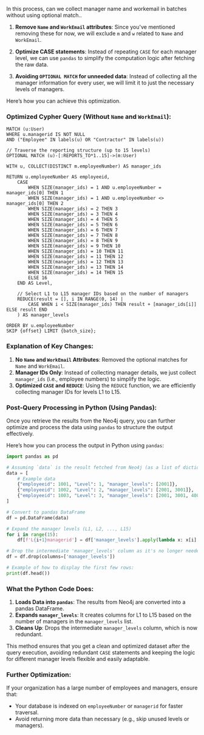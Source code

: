 In this process, can we collect manager name and workemail in batches without using optional match..

1. **Remove `Name` and `WorkEmail` attributes**: Since you've mentioned removing these for now, we will exclude `m` and `w` related to `Name` and `WorkEmail`.

2. **Optimize CASE statements**: Instead of repeating `CASE` for each manager level, we can use `pandas` to simplify the computation logic after fetching the raw data.

3. **Avoiding `OPTIONAL MATCH` for unneeded data**: Instead of collecting all the manager information for every user, we will limit it to just the necessary levels of managers.

Here’s how you can achieve this optimization.

### Optimized Cypher Query (Without `Name` and `WorkEmail`):

```cypher
MATCH (u:User)
WHERE u.managerid IS NOT NULL 
AND ("Employee" IN labels(u) OR "Contractor" IN labels(u))

// Traverse the reporting structure (up to 15 levels)
OPTIONAL MATCH (u)-[:REPORTS_TO*1..15]->(m:User)

WITH u, COLLECT(DISTINCT m.employeeNumber) AS manager_ids

RETURN u.employeeNumber AS employeeid,
    CASE 
        WHEN SIZE(manager_ids) = 1 AND u.employeeNumber = manager_ids[0] THEN 1
        WHEN SIZE(manager_ids) = 1 AND u.employeeNumber <> manager_ids[0] THEN 2
        WHEN SIZE(manager_ids) = 2 THEN 3
        WHEN SIZE(manager_ids) = 3 THEN 4
        WHEN SIZE(manager_ids) = 4 THEN 5
        WHEN SIZE(manager_ids) = 5 THEN 6
        WHEN SIZE(manager_ids) = 6 THEN 7
        WHEN SIZE(manager_ids) = 7 THEN 8
        WHEN SIZE(manager_ids) = 8 THEN 9
        WHEN SIZE(manager_ids) = 9 THEN 10
        WHEN SIZE(manager_ids) = 10 THEN 11
        WHEN SIZE(manager_ids) = 11 THEN 12
        WHEN SIZE(manager_ids) = 12 THEN 13
        WHEN SIZE(manager_ids) = 13 THEN 14
        WHEN SIZE(manager_ids) = 14 THEN 15
        ELSE 16
    END AS Level,

    // Select L1 to L15 manager IDs based on the number of managers
    REDUCE(result = [], i IN RANGE(0, 14) | 
        CASE WHEN i < SIZE(manager_ids) THEN result + [manager_ids[i]] ELSE result END
    ) AS manager_levels

ORDER BY u.employeeNumber
SKIP {offset} LIMIT {batch_size};
```

### Explanation of Key Changes:
1. **No `Name` and `WorkEmail` Attributes**: Removed the optional matches for `Name` and `WorkEmail`.
2. **Manager IDs Only**: Instead of collecting manager details, we just collect `manager_ids` (i.e., employee numbers) to simplify the logic.
3. **Optimized `CASE` and `REDUCE`**: Using the `REDUCE` function, we are efficiently collecting manager IDs for levels L1 to L15.

### Post-Query Processing in Python (Using Pandas):

Once you retrieve the results from the Neo4j query, you can further optimize and process the data using `pandas` to structure the output effectively.

Here’s how you can process the output in Python using `pandas`:

```python
import pandas as pd

# Assuming `data` is the result fetched from Neo4j (as a list of dictionaries)
data = [
    # Example data
    {"employeeid": 1001, "Level": 1, "manager_levels": [2001]},
    {"employeeid": 1002, "Level": 2, "manager_levels": [2001, 3001]},
    {"employeeid": 1003, "Level": 3, "manager_levels": [2001, 3001, 4001]},
]

# Convert to pandas DataFrame
df = pd.DataFrame(data)

# Expand the manager levels (L1, L2, ..., L15)
for i in range(15):
    df[f'L{i+1}managerid'] = df['manager_levels'].apply(lambda x: x[i] if i < len(x) else None)

# Drop the intermediate 'manager_levels' column as it's no longer needed
df = df.drop(columns=['manager_levels'])

# Example of how to display the first few rows:
print(df.head())
```

### What the Python Code Does:
1. **Loads Data into `pandas`**: The results from Neo4j are converted into a pandas DataFrame.
2. **Expands `manager_levels`**: It creates columns for L1 to L15 based on the number of managers in the `manager_levels` list.
3. **Cleans Up**: Drops the intermediate `manager_levels` column, which is now redundant.

This method ensures that you get a clean and optimized dataset after the query execution, avoiding redundant `CASE` statements and keeping the logic for different manager levels flexible and easily adaptable.

### Further Optimization:
If your organization has a large number of employees and managers, ensure that:
- Your database is indexed on `employeeNumber` or `managerid` for faster traversal.
- Avoid returning more data than necessary (e.g., skip unused levels or managers).
